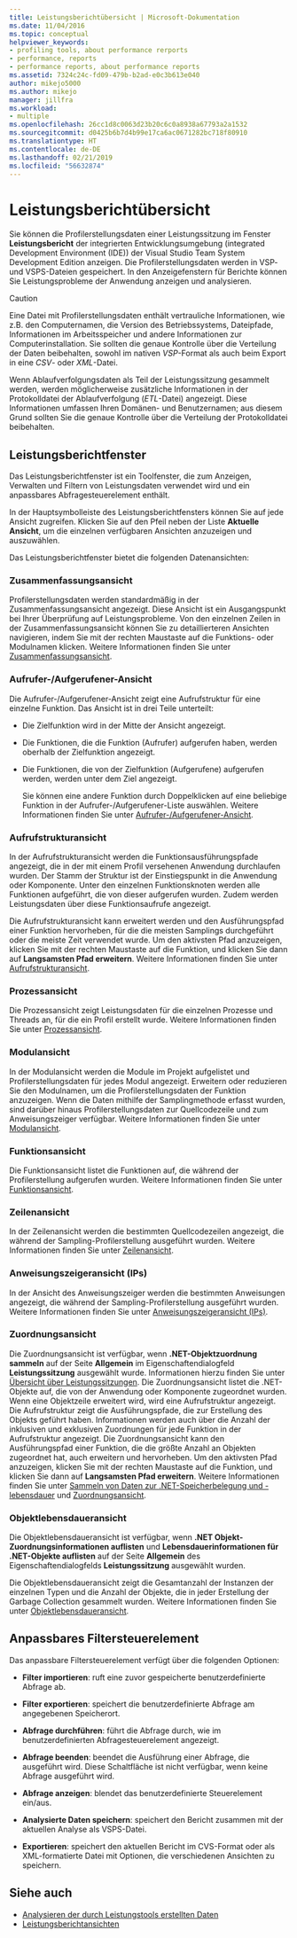 ```yaml
---
title: Leistungsberichtübersicht | Microsoft-Dokumentation
ms.date: 11/04/2016
ms.topic: conceptual
helpviewer_keywords:
- profiling tools, about performance rerports
- performance, reports
- performance reports, about performance reports
ms.assetid: 7324c24c-fd09-479b-b2ad-e0c3b613e040
author: mikejo5000
ms.author: mikejo
manager: jillfra
ms.workload:
- multiple
ms.openlocfilehash: 26cc1d8c0063d23b20c6c0a8938a67793a2a1532
ms.sourcegitcommit: d0425b6b7d4b99e17ca6ac0671282bc718f80910
ms.translationtype: HT
ms.contentlocale: de-DE
ms.lasthandoff: 02/21/2019
ms.locfileid: "56632874"
---
```

# <a name="performance-report-overview"></a>Leistungsberichtübersicht
Sie können die Profilerstellungsdaten einer Leistungssitzung im Fenster **Leistungsbericht** der integrierten Entwicklungsumgebung (integrated Development Environment (IDE)) der Visual Studio Team System Development Edition anzeigen. Die Profilerstellungsdaten werden in VSP- und VSPS-Dateien gespeichert. In den Anzeigefenstern für Berichte können Sie Leistungsprobleme der Anwendung anzeigen und analysieren.

> [!CAUTION]
>  Eine Datei mit Profilerstellungsdaten enthält vertrauliche Informationen, wie z.B. den Computernamen, die Version des Betriebssystems, Dateipfade, Informationen im Arbeitsspeicher und andere Informationen zur Computerinstallation. Sie sollten die genaue Kontrolle über die Verteilung der Daten beibehalten, sowohl im nativen *VSP*-Format als auch beim Export in eine *CSV*- oder *XML*-Datei.
>
>  Wenn Ablaufverfolgungsdaten als Teil der Leistungssitzung gesammelt werden, werden möglicherweise zusätzliche Informationen in der Protokolldatei der Ablaufverfolgung (*ETL*-Datei) angezeigt. Diese Informationen umfassen Ihren Domänen- und Benutzernamen; aus diesem Grund sollten Sie die genaue Kontrolle über die Verteilung der Protokolldatei beibehalten.

## <a name="performance-report-window"></a>Leistungsberichtfenster
 Das Leistungsberichtfenster ist ein Toolfenster, die zum Anzeigen, Verwalten und Filtern von Leistungsdaten verwendet wird und ein anpassbares Abfragesteuerelement enthält.

 In der Hauptsymbolleiste des Leistungsberichtfensters können Sie auf jede Ansicht zugreifen. Klicken Sie auf den Pfeil neben der Liste **Aktuelle Ansicht**, um die einzelnen verfügbaren Ansichten anzuzeigen und auszuwählen.

 Das Leistungsberichtfenster bietet die folgenden Datenansichten:

### <a name="summary-view"></a>Zusammenfassungsansicht
 Profilerstellungsdaten werden standardmäßig in der Zusammenfassungsansicht angezeigt. Diese Ansicht ist ein Ausgangspunkt bei Ihrer Überprüfung auf Leistungsprobleme. Von den einzelnen Zeilen in der Zusammenfassungsansicht können Sie zu detaillierteren Ansichten navigieren, indem Sie mit der rechten Maustaste auf die Funktions- oder Modulnamen klicken. Weitere Informationen finden Sie unter [Zusammenfassungsansicht](../profiling/summary-view.md).

### <a name="callercallee-view"></a>Aufrufer-/Aufgerufener-Ansicht
 Die Aufrufer-/Aufgerufener-Ansicht zeigt eine Aufrufstruktur für eine einzelne Funktion. Das Ansicht ist in drei Teile unterteilt:

- Die Zielfunktion wird in der Mitte der Ansicht angezeigt.

- Die Funktionen, die die Funktion (Aufrufer) aufgerufen haben, werden oberhalb der Zielfunktion angezeigt.

- Die Funktionen, die von der Zielfunktion (Aufgerufene) aufgerufen werden, werden unter dem Ziel angezeigt.

  Sie können eine andere Funktion durch Doppelklicken auf eine beliebige Funktion in der Aufrufer-/Aufgerufener-Liste auswählen. Weitere Informationen finden Sie unter [Aufrufer-/Aufgerufener-Ansicht](../profiling/caller-callee-view.md).

### <a name="call-tree-view"></a>Aufrufstrukturansicht
 In der Aufrufstrukturansicht werden die Funktionsausführungspfade angezeigt, die in der mit einem Profil versehenen Anwendung durchlaufen wurden. Der Stamm der Struktur ist der Einstiegspunkt in die Anwendung oder Komponente. Unter den einzelnen Funktionsknoten werden alle Funktionen aufgeführt, die von dieser aufgerufen wurden. Zudem werden Leistungsdaten über diese Funktionsaufrufe angezeigt.

 Die Aufrufstrukturansicht kann erweitert werden und den Ausführungspfad einer Funktion hervorheben, für die die meisten Samplings durchgeführt oder die meiste Zeit verwendet wurde. Um den aktivsten Pfad anzuzeigen, klicken Sie mit der rechten Maustaste auf die Funktion, und klicken Sie dann auf **Langsamsten Pfad erweitern**. Weitere Informationen finden Sie unter [Aufrufstrukturansicht](../profiling/call-tree-view.md).

### <a name="process-view"></a>Prozessansicht
 Die Prozessansicht zeigt Leistungsdaten für die einzelnen Prozesse und Threads an, für die ein Profil erstellt wurde. Weitere Informationen finden Sie unter [Prozessansicht](../profiling/process-view.md).

### <a name="modules-view"></a>Modulansicht
 In der Modulansicht werden die Module im Projekt aufgelistet und Profilerstellungsdaten für jedes Modul angezeigt. Erweitern oder reduzieren Sie den Modulnamen, um die Profilerstellungsdaten der Funktion anzuzeigen. Wenn die Daten mithilfe der Samplingmethode erfasst wurden, sind darüber hinaus Profilerstellungsdaten zur Quellcodezeile und zum Anweisungszeiger verfügbar. Weitere Informationen finden Sie unter [Modulansicht](../profiling/modules-view.md).

### <a name="functions-view"></a>Funktionsansicht
 Die Funktionsansicht listet die Funktionen auf, die während der Profilerstellung aufgerufen wurden. Weitere Informationen finden Sie unter [Funktionsansicht](../profiling/functions-view.md).

### <a name="line-view"></a>Zeilenansicht
 In der Zeilenansicht werden die bestimmten Quellcodezeilen angezeigt, die während der Sampling-Profilerstellung ausgeführt wurden. Weitere Informationen finden Sie unter [Zeilenansicht](../profiling/lines-view.md).

### <a name="instruction-pointer-ip-view"></a>Anweisungszeigeransicht (IPs)
 In der Ansicht des Anweisungszeiger werden die bestimmten Anweisungen angezeigt, die während der Sampling-Profilerstellung ausgeführt wurden. Weitere Informationen finden Sie unter [Anweisungszeigeransicht (IPs)](../profiling/instruction-pointers-ips-view.md).

### <a name="allocation-view"></a>Zuordnungsansicht
 Die Zuordnungsansicht ist verfügbar, wenn **.NET-Objektzuordnung sammeln** auf der Seite **Allgemein** im Eigenschaftendialogfeld **Leistungssitzung** ausgewählt wurde. Informationen hierzu finden Sie unter [Übersicht über Leistungssitzungen](../profiling/performance-session-overview.md). Die Zuordnungsansicht listet die .NET-Objekte auf, die von der Anwendung oder Komponente zugeordnet wurden. Wenn eine Objektzeile erweitert wird, wird eine Aufrufstruktur angezeigt. Die Aufrufstruktur zeigt die Ausführungspfade, die zur Erstellung des Objekts geführt haben. Informationen werden auch über die Anzahl der inklusiven und exklusiven Zuordnungen für jede Funktion in der Aufrufstruktur angezeigt. Die Zuordnungsansicht kann den Ausführungspfad einer Funktion, die die größte Anzahl an Objekten zugeordnet hat, auch erweitern und hervorheben. Um den aktivsten Pfad anzuzeigen, klicken Sie mit der rechten Maustaste auf die Funktion, und klicken Sie dann auf **Langsamsten Pfad erweitern**. Weitere Informationen finden Sie unter [Sammeln von Daten zur .NET-Speicherbelegung und -lebensdauer](../profiling/collecting-dotnet-memory-allocation-and-lifetime-data.md) und [Zuordnungsansicht](../profiling/dotnet-memory-allocations-view.md).

### <a name="objects-lifetime-view"></a>Objektlebensdaueransicht
 Die Objektlebensdaueransicht ist verfügbar, wenn **.NET Objekt-Zuordnungsinformationen auflisten** und **Lebensdauerinformationen für .NET-Objekte auflisten**  auf der Seite **Allgemein** des Eigenschaftendialogfelds **Leistungssitzung** ausgewählt wurden.

 Die Objektlebensdaueransicht zeigt die Gesamtanzahl der Instanzen der einzelnen Typen und die Anzahl der Objekte, die in jeder Erstellung der Garbage Collection gesammelt wurden. Weitere Informationen finden Sie unter [Objektlebensdaueransicht](../profiling/object-lifetime-view.md).

## <a name="customizable-filter-control"></a>Anpassbares Filtersteuerelement
 Das anpassbare Filtersteuerelement verfügt über die folgenden Optionen:

-   **Filter importieren**: ruft eine zuvor gespeicherte benutzerdefinierte Abfrage ab.

-   **Filter exportieren**: speichert die benutzerdefinierte Abfrage am angegebenen Speicherort.

-   **Abfrage durchführen**: führt die Abfrage durch, wie im benutzerdefinierten Abfragesteuerelement angezeigt.

-   **Abfrage beenden**: beendet die Ausführung einer Abfrage, die ausgeführt wird. Diese Schaltfläche ist nicht verfügbar, wenn keine Abfrage ausgeführt wird.

-   **Abfrage anzeigen**: blendet das benutzerdefinierte Steuerelement ein/aus.

-   **Analysierte Daten speichern**: speichert den Bericht zusammen mit der aktuellen Analyse als VSPS-Datei.

-   **Exportieren**: speichert den aktuellen Bericht im CVS-Format oder als XML-formatierte Datei mit Optionen, die verschiedenen Ansichten zu speichern.

## <a name="see-also"></a>Siehe auch
- [Analysieren der durch Leistungstools erstellten Daten](../profiling/analyzing-performance-tools-data.md)
- [Leistungsberichtansichten](../profiling/performance-report-views.md)
